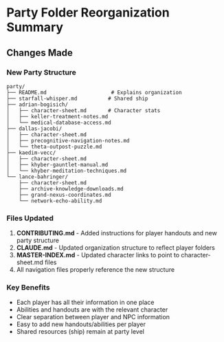 # Party Folder Reorganization Summary

## Changes Made

### New Party Structure
```text
party/
├── README.md                     # Explains organization
├── starfall-whisper.md          # Shared ship
├── adrian-bogisich/
│   ├── character-sheet.md       # Character stats
│   ├── keller-treatment-notes.md
│   └── medical-database-access.md
├── dallas-jacobi/
│   ├── character-sheet.md
│   ├── precognitive-navigation-notes.md
│   └── theta-outpost-puzzle.md
├── kaedim-vecc/
│   ├── character-sheet.md
│   ├── khyber-gauntlet-manual.md
│   └── khyber-meditation-techniques.md
└── lance-bahringer/
    ├── character-sheet.md
    ├── archive-knowledge-downloads.md
    ├── grand-nexus-coordinates.md
    └── network-echo-ability.md
```

### Files Updated
1. **CONTRIBUTING.md** - Added instructions for player handouts and new party structure
2. **CLAUDE.md** - Updated organization structure to reflect player folders
3. **MASTER-INDEX.md** - Updated character links to point to character-sheet.md files
4. All navigation files properly reference the new structure

### Key Benefits
- Each player has all their information in one place
- Abilities and handouts are with the relevant character
- Clear separation between player and NPC information
- Easy to add new handouts/abilities per player
- Shared resources (ship) remain at party level